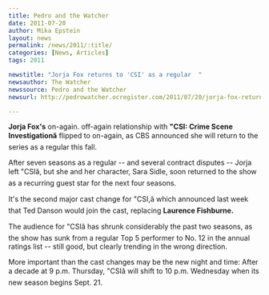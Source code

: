 ```yaml
---
title: Pedro and the Watcher
date: 2011-07-20
author: Mika Epstein
layout: news
permalink: /news/2011/:title/
categories: [News, Articles]
tags: 2011

newstitle: "Jorja Fox returns to 'CSI' as a regular  "
newsauthor: The Watcher  
newssource: Pedro and the Watcher  
newsurl: http://pedrowatcher.ocregister.com/2011/07/20/jorja-fox-returns-to-csi-as-a-regular/39777/  

---
```


**Jorja Fox's** on-again. off-again relationship with **"CSI: Crime Scene Investigationâ** flipped to on-again, as CBS announced she will return to the series as a regular this fall.

After seven seasons as a regular -- and several contract disputes -- Jorja left "CSIâ, but she and her character, Sara Sidle, soon returned to the show as a recurring guest star for the next four seasons.

It's the second major cast change for "CSI,â which announced last week that Ted Danson would join the cast, replacing **Laurence Fishburne.**

The audience for "CSIâ has shrunk considerably the past two seasons, as the show has sunk from a regular Top 5 performer to No. 12 in the annual ratings list -- still good, but clearly trending in the wrong direction.

More important than the cast changes may be the new night and time: After a decade at 9 p.m. Thursday, "CSIâ will shift to 10 p.m. Wednesday when its new season begins Sept. 21.

